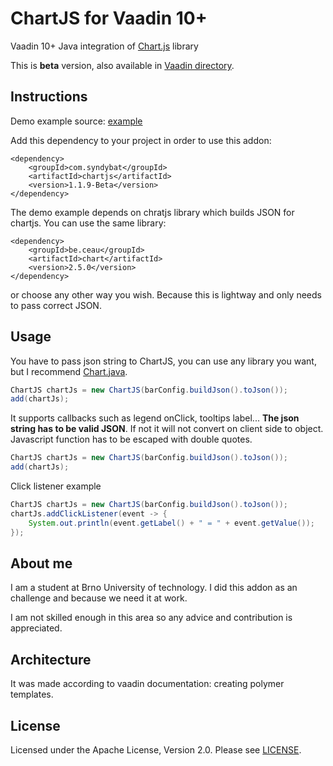 # ChartJS for Vaadin 10+

Vaadin 10+ Java integration of [Chart.js](https://github.com/chartjs/Chart.js) library

This is **beta** version, also available in [Vaadin directory](https://vaadin.com/directory/component/chartjs).

## Instructions
Demo example source: [example](https://github.com/syndybat/Chartjs-for-vaadin-10/blob/master/src/test/java/com/syndybat/chartjs/DemoView.java)

Add this dependency to your project in order to use this addon:
```pom
<dependency>
	<groupId>com.syndybat</groupId>
	<artifactId>chartjs</artifactId>
	<version>1.1.9-Beta</version>
</dependency>
```
The demo example depends on chratjs library which builds JSON for chartjs.
You can use the same library:
```pom
<dependency>
	<groupId>be.ceau</groupId>
	<artifactId>chart</artifactId>
	<version>2.5.0</version>
</dependency>
```
or choose any other way you wish. Because this is lightway and only needs to pass correct JSON.

## Usage
You have to pass json string to ChartJS, you can use any library you want, but I recommend [Chart.java](https://github.com/mdewilde/chart).

```java
ChartJS chartJs = new ChartJS(barConfig.buildJson().toJson());
add(chartJs);
```

It supports callbacks such as legend onClick, tooltips label... 
**The json string has to be valid JSON**. If not it will not convert on client side to object.
Javascript function has to be escaped with double quotes.
```java
ChartJS chartJs = new ChartJS(barConfig.buildJson().toJson());
add(chartJs);
```

Click listener example
```java
ChartJS chartJs = new ChartJS(barConfig.buildJson().toJson());
chartJs.addClickListener(event -> {
    System.out.println(event.getLabel() + " = " + event.getValue());
});
```

## About me
I am a student at Brno University of technology.
I did this addon as an challenge and because we need it at work.

I am not skilled enough in this area so any advice and contribution is appreciated.

## Architecture
It was made according to vaadin documentation: creating polymer templates.

## License
Licensed under the Apache License, Version 2.0. Please see [LICENSE](https://github.com/syndybat/Chartjs-for-vaadin-10/blob/master/LICENSE).
